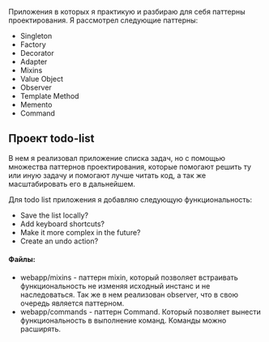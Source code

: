Приложения в которых я практикую и разбираю для себя паттерны проектирования.
Я рассмотрел следующие паттерны:

- Singleton
- Factory
- Decorator
- Adapter
- Mixins
- Value Object
- Observer
- Template Method
- Memento
- Command

## Проект todo-list

В нем я реализовал приложение списка задач, но с помощью множества паттернов проектирования, которые помогают решить ту или иную задачу и помогают лучше читать код, а так же масштабировать его в дальнейшем.

Для todo list приложения я добавляю следующую функциональность:

- Save the list locally?
- Add keyboard shortcuts?
- Make it more complex in the future?
- Create an undo action?

#### Файлы:

- webapp/mixins - паттерн mixin, который позволяет встраивать функциональность не изменяя исходный инстанс и не наследоваться.
  Так же в нем реализован observer, что в свою очередь является паттерном.
- webapp/commands - паттерн Command. Который позволяет вынести функциональность в выполнение команд. Команды можно расширять.
